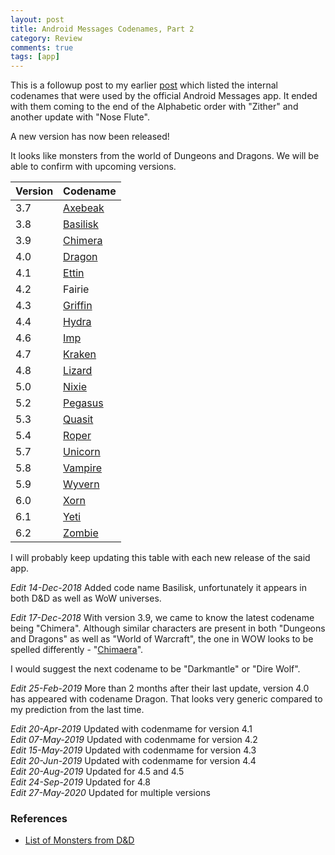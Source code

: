 ```yaml
---
layout: post
title: Android Messages Codenames, Part 2
category: Review
comments: true
tags: [app]
---
```


This is a followup post to my earlier [post](http://midhunhk.github.io/dev/2018/09/06/android-messages-codenames/) which listed the internal codenames
that were used by the official Android Messages app. It ended with them coming to the end of the Alphabetic order with "Zither" and another update with "Nose Flute". 

A new version has now been released!
<!-- more -->
It looks like monsters from the world of Dungeons and Dragons. We will be able to confirm with upcoming versions.

| Version | Codename |
|---------|----------|
| 3.7     | [Axebeak](https://en.wikipedia.org/wiki/Index_of_Advanced_Dungeons_%26_Dragons_1st_edition_monsters)  |
| 3.8     | [Basilisk](https://en.wikipedia.org/wiki/Basilisk_(fantasy_role_play)) |
| 3.9     | [Chimera](https://en.wikipedia.org/wiki/Chimera_(Dungeons_%26_Dragons)) |
| 4.0     | [Dragon](https://en.wikipedia.org/wiki/List_of_Dungeons_%26_Dragons_monsters_(1974%E2%80%9376)) |
| 4.1     | [Ettin](https://en.wikipedia.org/wiki/Ettin_(Dungeons_%26_Dragons)) |
| 4.2     | Fairie   |
| 4.3     | [Griffin](https://en.wikipedia.org/wiki/Griffon_(Dungeons_%26_Dragons))  |
| 4.4     | [Hydra](https://en.wikipedia.org/wiki/List_of_Dungeons_%26_Dragons_monsters_(1974%E2%80%9376))   |
| 4.6     | [Imp](https://en.wikipedia.org/wiki/Imp_(Dungeons_%26_Dragons))  |
| 4.7     | [Kraken](https://en.wikipedia.org/wiki/Index_of_Advanced_Dungeons_%26_Dragons_1st_edition_monsters)   |
| 4.8     | [Lizard](https://en.wikipedia.org/wiki/Index_of_Advanced_Dungeons_%26_Dragons_1st_edition_monsters)   |
| 5.0     | [Nixie](https://en.wikipedia.org/wiki/Fey_(Dungeons_%26_Dragons)#Nixie) |
| 5.2     | [Pegasus](https://roll20.net/compendium/dnd5e/Pegasus#content) |
| 5.3     | [Quasit](https://en.wikipedia.org/wiki/Quasit) |
| 5.4     | [Roper](https://en.wikipedia.org/wiki/Roper_(Dungeons_%26_Dragons)) |
| 5.7     | [Unicorn](https://en.wikipedia.org/wiki/List_of_Advanced_Dungeons_%26_Dragons_2nd_edition_monsters) |
| 5.8     | [Vampire](https://en.wikipedia.org/wiki/List_of_Advanced_Dungeons_%26_Dragons_2nd_edition_monsters) |
| 5.9     | [Wyvern](https://en.wikipedia.org/wiki/List_of_Advanced_Dungeons_%26_Dragons_2nd_edition_monsters) |
| 6.0     | [Xorn](https://en.wikipedia.org/wiki/List_of_Advanced_Dungeons_%26_Dragons_2nd_edition_monsters) |
| 6.1     | [Yeti](https://en.wikipedia.org/wiki/List_of_Advanced_Dungeons_%26_Dragons_2nd_edition_monsters) |
| 6.2     | [Zombie](https://en.wikipedia.org/wiki/List_of_Advanced_Dungeons_%26_Dragons_2nd_edition_monsters) |

I will probably keep updating this table with each new release of the said app.

*Edit 14-Dec-2018* Added code name Basilisk, unfortunately it appears in both D&D as well as WoW universes.

*Edit 17-Dec-2018* With version 3.9, we came to know the latest codename being "Chimera". Although similar characters are present 
in both "Dungeons and Dragons" as well as "World of Warcraft", the one in WOW looks to be spelled differently - 
"[Chimaera](http://wowwiki.wikia.com/wiki/Chimaera)".

I would suggest the next codename to be "Darkmantle" or "Dire Wolf".

*Edit 25-Feb-2019* More than 2 months after their last update, version 4.0 has appeared with codename Dragon. That looks very generic compared to my prediction from the last time.

*Edit 20-Apr-2019* Updated with codenmame for version 4.1  
*Edit 07-May-2019* Updated with codenmame for version 4.2  
*Edit 15-May-2019* Updated with codenmame for version 4.3  
*Edit 20-Jun-2019* Updated with codenmame for version 4.4  
*Edit 20-Aug-2019* Updated for 4.5 and 4.5   
*Edit 24-Sep-2019* Updated for 4.8  
*Edit 27-May-2020* Updated for multiple versions

### References
 - [List of Monsters from D&D](https://en.wikipedia.org/wiki/List_of_Dungeons_%26_Dragons_5th_edition_monsters)
